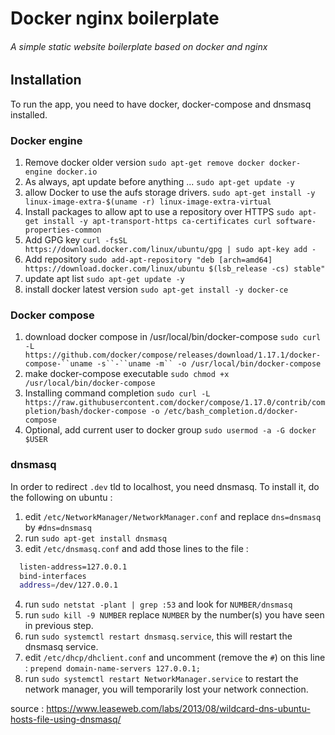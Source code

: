# Docker nginx boilerplate
###### A simple static website boilerplate based on docker and nginx

## Installation

To run the app, you need to have docker, docker-compose and dnsmasq installed.

### Docker engine

1. Remove docker older version
`sudo apt-get remove docker docker-engine docker.io`
1. As always, apt update before anything ...
`sudo apt-get update -y`
1. allow Docker to use the aufs storage drivers.
`sudo apt-get install -y linux-image-extra-$(uname -r) linux-image-extra-virtual`
1. Install packages to allow apt to use a repository over HTTPS
`sudo apt-get install -y apt-transport-https ca-certificates curl software-properties-common`
1. Add GPG key
`curl -fsSL https://download.docker.com/linux/ubuntu/gpg | sudo apt-key add -`
1. Add repository
`sudo add-apt-repository "deb [arch=amd64] https://download.docker.com/linux/ubuntu $(lsb_release -cs) stable"`
1. update apt list
`sudo apt-get update -y`
1. install docker latest version
`sudo apt-get install -y docker-ce`

### Docker compose

1. download docker compose in /usr/local/bin/docker-compose
`sudo curl -L https://github.com/docker/compose/releases/download/1.17.1/docker-compose-``uname -s``-``uname -m`` -o /usr/local/bin/docker-compose`
1. make docker-compose executable
`sudo chmod +x /usr/local/bin/docker-compose`
1. Installing command completion
`sudo curl -L https://raw.githubusercontent.com/docker/compose/1.17.0/contrib/completion/bash/docker-compose -o /etc/bash_completion.d/docker-compose`
1. Optional, add current user to docker group
`sudo usermod -a -G docker $USER`

### dnsmasq

In order to redirect `.dev` tld to localhost, you need dnsmasq. To install it, do the following on ubuntu :

1. edit `/etc/NetworkManager/NetworkManager.conf` and replace `dns=dnsmasq` by `#dns=dnsmasq`
1. run `sudo apt-get install dnsmasq`
1. edit `/etc/dnsmasq.conf` and add those lines to the file :
```sh
  listen-address=127.0.0.1
  bind-interfaces
  address=/dev/127.0.0.1
```
4. run `sudo netstat -plant | grep :53` and look for `NUMBER/dnsmasq`
1. run `sudo kill -9 NUMBER` replace `NUMBER` by the number(s) you have seen in previous step.
1. run `sudo systemctl restart dnsmasq.service`, this will restart the dnsmasq service.
1. edit `/etc/dhcp/dhclient.conf` and uncomment (remove the `#`) on this line : `prepend domain-name-servers 127.0.0.1;`
1. run `sudo systemctl restart NetworkManager.service` to restart the network manager, you will temporarily lost your network connection.

source : https://www.leaseweb.com/labs/2013/08/wildcard-dns-ubuntu-hosts-file-using-dnsmasq/
